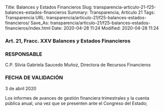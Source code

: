 Title: Balances y Estados Financieros
Slug: transparencia-articulo-21-f25-balances-estados-financieros
Summary: Transparencia, Artículo 21
Tags: Transparencia
URL: transparencia/articulo-21/f25-balances-estados-financieros/
Save_As: transparencia/articulo-21/f25-balances-estados-financieros/index.html
Date: 2020-04-28 11:24
Modified: 2020-04-28 11:24



### Art. 21, Fracc. XXV Balances y Estados Financieros

### RESPONSABLE

C.P. Silvia Gabriela Saucedo Muñoz, Directora de Recursos Financieros

### FECHA DE VALIDACIÓN

3 de abril 2020

Los informes de avances de gestión financiera trimestrales y la cuenta pública anual, una vez que se presenten ante el Congreso del Estado;


